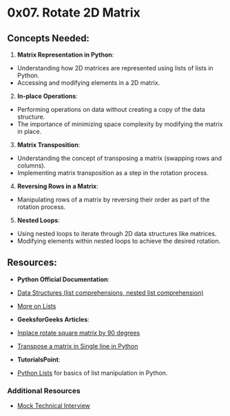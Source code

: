 # 0x07. Rotate 2D Matrix
## Concepts Needed:

1. **Matrix Representation in Python**:

- Understanding how 2D matrices are represented using lists of lists in Python.
- Accessing and modifying elements in a 2D matrix.
2. **In-place Operations**:

- Performing operations on data without creating a copy of the data structure.
- The importance of minimizing space complexity by modifying the matrix in place.
3. **Matrix Transposition**:

- Understanding the concept of transposing a matrix (swapping rows and columns).
- Implementing matrix transposition as a step in the rotation process.
4. **Reversing Rows in a Matrix**:

- Manipulating rows of a matrix by reversing their order as part of the rotation process.
5. **Nested Loops**:

- Using nested loops to iterate through 2D data structures like matrices.
- Modifying elements within nested loops to achieve the desired rotation.

## Resources:

- **Python Official Documentation**:

- [Data Structures (list comprehensions, nested list comprehension)](https://docs.python.org/3/tutorial/datastructures.html)
- [More on Lists](https://docs.python.org/3/tutorial/datastructures.html#more-on-lists)
- **GeeksforGeeks Articles**:

- [Inplace rotate square matrix by 90 degrees](https://www.geeksforgeeks.org/inplace-rotate-square-matrix-by-90-degrees/)
- [Transpose a matrix in Single line in Python](https://www.geeksforgeeks.org/transpose-matrix-single-line-python/)
- **TutorialsPoint**:

- [Python Lists](https://www.tutorialspoint.com/python/python_lists.htm) for basics of list manipulation in Python.

### Additional Resources

- [Mock Technical Interview](https://www.youtube.com/watch?feature=shared&v=yM9Xbi-MigE)

